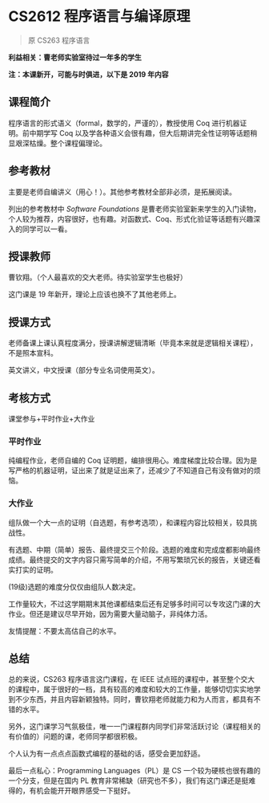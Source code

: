 
# CS2612 程序语言与编译原理

> 原 CS263 程序语言

**利益相关：曹老师实验室待过一年多的学生**

**注：本课新开，可能与时俱进，以下是 2019 年内容**

## 课程简介

程序语言的形式语义（formal，数学的，严谨的），教授使用 Coq 进行机器证明。前中期学写 Coq 以及学各种语义会很有趣，但大后期讲完全性证明等话题稍显艰深枯燥。整个课程偏理论。

## 参考教材

主要是老师自编讲义（用心！）。其他参考教材全部非必须，是拓展阅读。

列出的参考教材中 *Software Foundations* 是曹老师实验室新来学生的入门读物，个人较为推荐，内容很好，也有趣。对函数式、Coq、形式化验证等话题有兴趣深入的同学可以一看。

## 授课教师

曹钦翔。（个人最喜欢的交大老师。待实验室学生也极好）

这门课是 19 年新开，理论上应该也换不了其他老师上。

## 授课方式

老师备课上课认真程度满分，授课讲解逻辑清晰（毕竟本来就是逻辑相关课程），不是照本宣科。

英文讲义，中文授课（部分专业名词使用英文）。

## 考核方式

课堂参与+平时作业+大作业

### 平时作业

纯编程作业，老师自编的 Coq 证明题，编排很用心。难度梯度比较合理。因为是写严格的机器证明，证出来了就是证出来了，还减少了不知道自己有没有做对的烦恼。

### 大作业

组队做一个大一点的证明（自选题，有参考选项），和课程内容比较相关，较具挑战性。

有选题、中期（简单）报告、最终提交三个阶段。选题的难度和完成度都影响最终成绩。最终提交的文字内容只需写简单的介绍，不用写繁琐冗长的报告，关键还看实打实的证明。

(19级)选题的难度分仅仅由组队人数决定。

工作量较大，不过这学期期末其他课都结束后还有足够多时间可以专攻这门课的大作业。但还是建议尽早开始，因为需要大量动脑子，非纯体力活。

友情提醒：不要太高估自己的水平。

## 总结

总的来说，CS263 程序语言这门课程，在 IEEE 试点班的课程中，甚至整个交大的课程中，属于很好的一档，具有较高的难度和较大的工作量，能够切切实实地学到不少东西，并且内容新颖独特。同时，曹钦翔老师就能力和为人而言，都具有不错的水平。

另外，这门课学习气氛极佳，唯一一门课程群内同学们非常活跃讨论（课程相关的有价值的）问题的课，老师同学都很积极。

个人认为有一点点点函数式编程的基础的话，感受会更加舒适。

最后一点私心：Programming Languages（PL）是 CS 一个较为硬核也很有趣的一个分支，但是在国内 PL 教育非常稀缺（研究也不多），我们有这门课还是挺难得的，有机会能开开眼界感受一下挺好。

